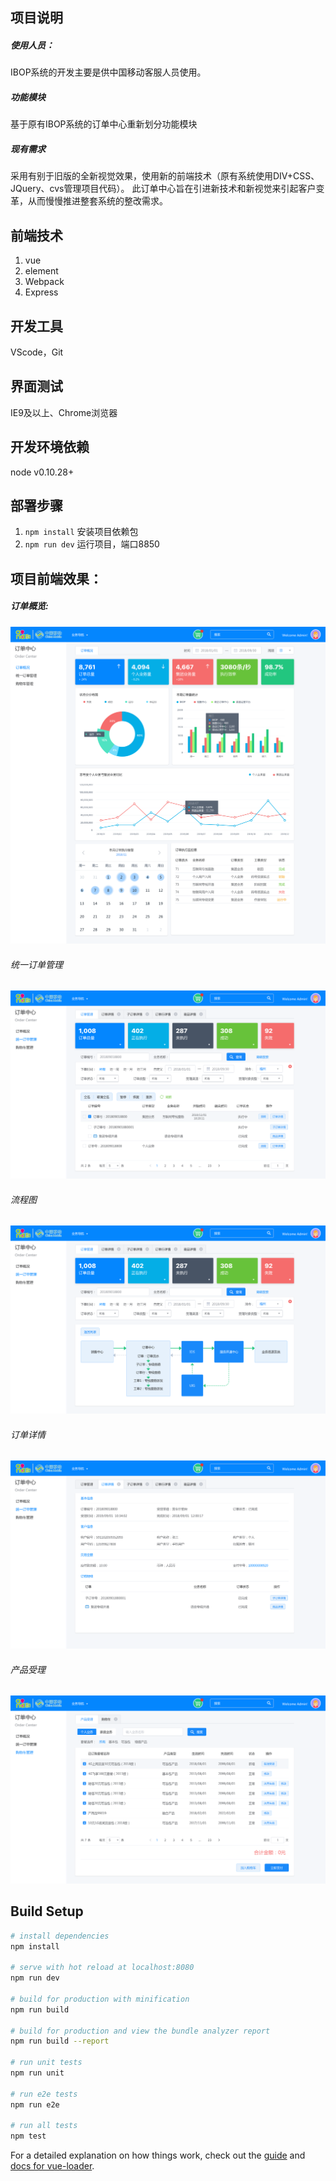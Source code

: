 ## 项目说明
##### 使用人员：
IBOP系统的开发主要是供中国移动客服人员使用。
##### 功能模块
基于原有IBOP系统的订单中心重新划分功能模块
##### 现有需求 
采用有别于旧版的全新视觉效果，使用新的前端技术（原有系统使用DIV+CSS、JQuery、cvs管理项目代码）。
此订单中心旨在引进新技术和新视觉来引起客户变革，从而慢慢推进整套系统的整改需求。

## 前端技术
1. vue
2. element
3. Webpack
4. Express

## 开发工具
VScode，Git

## 界面测试
IE9及以上、Chrome浏览器

## 开发环境依赖
node v0.10.28+

## 部署步骤
1.  `npm install` 安装项目依赖包
2.  `npm run dev` 运行项目，端口8850

## 项目前端效果：

##### 订单概览:
![image](https://github.com/gina00/NewOrderCenter/blob/master/static/img/dashboard.png)

###### 统一订单管理
![image](https://github.com/gina00/NewOrderCenter/blob/master/static/img/2-1-1.png)

###### 流程图
![image](https://github.com/gina00/NewOrderCenter/blob/master/static/img/2-1-2.png)

###### 订单详情
![image](https://github.com/gina00/NewOrderCenter/blob/master/static/img/2-2.png)

###### 产品受理
![image](https://github.com/gina00/NewOrderCenter/blob/master/static/img/3-1.png)



## Build Setup

``` bash
# install dependencies
npm install

# serve with hot reload at localhost:8080
npm run dev

# build for production with minification
npm run build

# build for production and view the bundle analyzer report
npm run build --report

# run unit tests
npm run unit

# run e2e tests
npm run e2e

# run all tests
npm test
```

For a detailed explanation on how things work, check out the [guide](http://vuejs-templates.github.io/webpack/) and [docs for vue-loader](http://vuejs.github.io/vue-loader).
